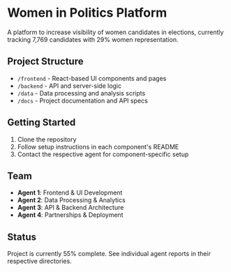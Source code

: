 # Women in Politics Platform

A platform to increase visibility of women candidates in elections, currently tracking 7,769 candidates with 29% women representation.

## Project Structure

- `/frontend` - React-based UI components and pages
- `/backend` - API and server-side logic
- `/data` - Data processing and analysis scripts
- `/docs` - Project documentation and API specs

## Getting Started

1. Clone the repository
2. Follow setup instructions in each component's README
3. Contact the respective agent for component-specific setup

## Team

- **Agent 1**: Frontend & UI Development
- **Agent 2**: Data Processing & Analytics
- **Agent 3**: API & Backend Architecture
- **Agent 4**: Partnerships & Deployment

## Status

Project is currently 55% complete. See individual agent reports in their respective directories.

